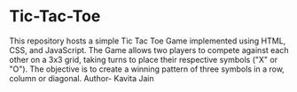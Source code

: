 # Tic-Tac-Toe
This repository hosts a simple Tic Tac Toe Game implemented using HTML, CSS, and JavaScript. The Game allows two players to compete against each other on a 3x3 grid, taking turns to place their respective symbols ("X" or "O"). The objective is to create a winning pattern of three symbols in a row, column or diagonal.
Author- Kavita Jain 
